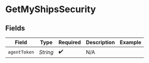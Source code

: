 # GetMyShipsSecurity


## Fields

| Field              | Type               | Required           | Description        | Example            |
| ------------------ | ------------------ | ------------------ | ------------------ | ------------------ |
| `agentToken`       | *String*           | :heavy_check_mark: | N/A                |                    |